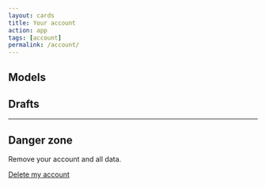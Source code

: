 ```yaml
---
layout: cards
title: Your account
action: app
tags: [account]
permalink: /account/
---
```

<div class="container">
    <div id="account"></div>
    <div class="row">
        <div class="col-md-12">
            <h2 id="models-title">Models</h2>
        </div>
    </div>
    <div class="row" id="models"></div>
    <div class="row">
        <div class="col-md-12">
            <h2 id="drafts-title">Drafts</h2>
            <div id="drafts"></div>
            <hr class="mt-2">
            <h2>Danger zone</h2>
            <p>Remove your account and all data.</p>
            <p class="mt-2"><a href="#" class="btn btn-danger" id="delete-btn">Delete my account</a></p>
        </div>
    </div>
</div>
